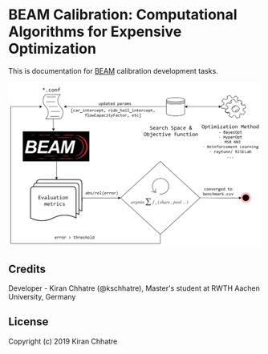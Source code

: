 # BEAM Calibration: Computational Algorithms for Expensive Optimization

This is documentation for [BEAM](http://beam.lbl.gov/ "BEAM's Homepage") calibration development tasks.

![](img/beam_archi.png?raw=true)

## Credits
 
Developer - Kiran Chhatre (@kschhatre), Master's student at RWTH Aachen University, Germany
 
## License

Copyright (c) 2019 Kiran Chhatre